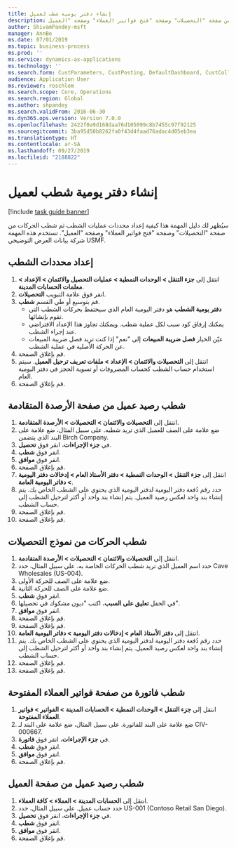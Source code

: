 ```yaml
---
title: إنشاء دفتر يومية شطب لعميل
description: سيُظهر لك دليل المهمة هذا كيفية إعداد محددات عمليات الشطب ثم شطب الحركات من صفحة "التحصيلات" وصفحة "فتح فواتير العملاء‬" وصفحة "العميل".
author: ShivamPandey-msft
manager: AnnBe
ms.date: 07/01/2019
ms.topic: business-process
ms.prod: ''
ms.service: dynamics-ax-applications
ms.technology: ''
ms.search.form: CustParameters, CustPosting, DefaultDashboard, CustCollectionsPoolsListPage, CustWriteOff, LedgerJournalTable, LedgerJournalTransDaily, CustCollections, CustOpenInvoicesListPage, CustTable
audience: Application User
ms.reviewer: roschlom
ms.search.scope: Core, Operations
ms.search.region: Global
ms.author: shpandey
ms.search.validFrom: 2016-06-30
ms.dyn365.ops.version: Version 7.0.0
ms.openlocfilehash: 2422f0a9d168daa76d105099c8b7455c97f92125
ms.sourcegitcommit: 3ba95d50b8262fa0f43d4faad76adac4d05eb3ea
ms.translationtype: HT
ms.contentlocale: ar-SA
ms.lasthandoff: 09/27/2019
ms.locfileid: "2188822"
---
```

# <a name="create-a-write-off-journal-for-a-customer"></a>إنشاء دفتر يومية شطب لعميل

[!include [task guide banner](../../includes/task-guide-banner.md)]

سيُظهر لك دليل المهمة هذا كيفية إعداد محددات عمليات الشطب ثم شطب الحركات من صفحة "التحصيلات" وصفحة "فتح فواتير العملاء‬" وصفحة "العميل". تستخدم هذه المهمة شركة بيانات العرض التوضيحي USMF.


## <a name="set-up-the-write-off-parameters"></a>إعداد محددات الشطب
1. انتقل إلى **جزء التنقل > الوحدات النمطية‬ > عمليات التحصيل والائتمان‬ > الإعداد > معلمات الحسابات المدينة**.
2. انقر فوق علامة التبويب **التحصيلات‬**.
3. قم بتوسيع أو طي القسم **شطب**.
    - **دفتر يومية الشطب** هو دفتر اليومية العام الذي سيحتفظ بحركات الشطب التي تقوم بإنشائها.  
    - يمكنك إرفاق كود سبب لكل عملية شطب. ويمكنك تجاوز هذا الإعداد الافتراضي عند إجراء الشطب.  
    - عيّن الخيار **فصل ضريبة المبيعات‬** إلى "نعم" إذا كنت تريد فصل ضريبة المبيعات عن الحركة الأصلية في عملية الشطب.  
4. قم بإغلاق الصفحة.
5. انتقل إلى **التحصيلات والائتمان > الإعداد > ملفات تعريف ترحيل العميل**. سيتم استخدام حساب الشطب كحساب المصروفات أو تسوية الحجز في دفتر اليومية العام.
6. قم بإغلاق الصفحة.

## <a name="write-off-a-customer-balance-from-the-aged-balances-page"></a>شطب رصيد عميل من صفحة الأرصدة المتقادمة
1. انتقل إلى **التحصيلات والائتمان > التحصيلات > الأرصدة المتقادمة**.
2. ضع علامة على الصف للعميل الذي تريد شطبه. على سبيل المثال، ضع علامة على البند الذي يتضمن Birch Company.
3. في **جزء الإجراءات**، انقر فوق **تحصيل**.
4. انقر فوق **شطب**.
5. انقر فوق **موافق**.
6. قم بإغلاق الصفحة.
7. انتقل إلى **جزء التنقل > الوحدات النمطية > دفتر الأستاذ العام > إدخالات دفتر اليومية > دفاتر اليومية العامة‬**.
8. حدد رقم دُفعة دفتر اليومية لدفتر اليومية الذي يحتوي على الشطب الخاص بك. يتم إنشاء بند واحد لعكس رصيد العميل. يتم إنشاء بند واحد أو أكثر لترحيل الشطب إلى حساب الشطب.  
9. قم بإغلاق الصفحة.
10. قم بإغلاق الصفحة.

## <a name="write-off-transactions-from-the-collections-form"></a>شطب الحركات من نموذج التحصيلات
1. انتقل إلى **التحصيلات والائتمان > التحصيلات > الأرصدة المتقادمة**.
2. حدد اسم العميل الذي تريد شطب الحركات الخاصة به. على سبيل المثال، حدد Cave Wholesales (US-004).
3. ضع علامة على الصف للحركة الأولى.
4. ضع علامة على الصف للحركة الثانية.
5. انقر فوق **شطب**.
6. في الحقل **تعليق على السبب‬**، اكتب "ديون مشكوك في تحصيلها".
7. انقر فوق **موافق**.
8. قم بإغلاق الصفحة.
9. قم بإغلاق الصفحة.
10. انتقل إلى **دفتر الأستاذ العام > إدخالات دفتر اليومية > دفاتر اليومية العامة**‬.
11. حدد رقم دُفعة دفتر اليومية لدفتر اليومية الذي يحتوي على الشطب الخاص بك. يتم إنشاء بند واحد لعكس رصيد العميل. يتم إنشاء بند واحد أو أكثر لترحيل الشطب إلى حساب الشطب.  
12. قم بإغلاق الصفحة.
13. قم بإغلاق الصفحة.

## <a name="write-off-an-invoice-from-the-open-customers-invoices-page"></a>شطب فاتورة من صفحة فواتير العملاء المفتوحة
1. انتقل إلى **جزء التنقل > الوحدات النمطية > الحسابات المدينة > الفواتير > فواتير العملاء المفتوحة‬**.
2. ضع علامة على البند للفاتورة. على سبيل المثال، ضع علامة على البند لـ CIV-000667.
3. في **جزء الإجراءات**، انقر فوق **فاتورة**.
4. انقر فوق **شطب**.
5. انقر فوق **موافق**.
6. قم بإغلاق الصفحة.

## <a name="write-off-a-customer-balance-from-the-customer-page"></a>شطب رصيد عميل من صفحة العميل
1. انتقل إلى **الحسابات المدينة > العملاء > كافة العملاء**‬.
2. حدد حساب عميل. على سبيل المثال، حدد US-001 (Contoso Retail San Diego).
3. في **جزء الإجراءات**، انقر فوق **تحصيل**.
4. انقر فوق **شطب**.
5. انقر فوق **موافق**.
6. قم بإغلاق الصفحة.

